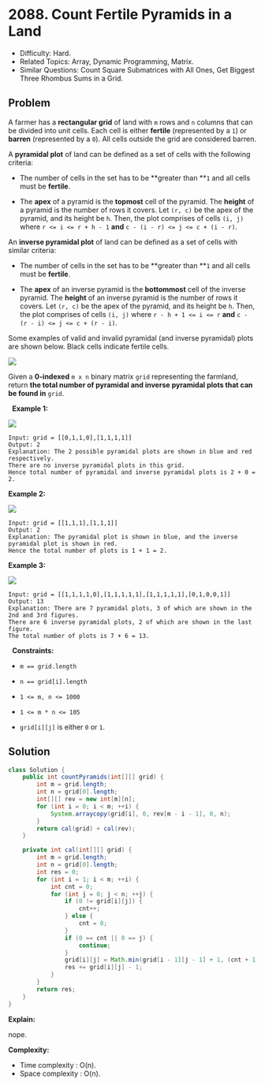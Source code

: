 # 2088. Count Fertile Pyramids in a Land

- Difficulty: Hard.
- Related Topics: Array, Dynamic Programming, Matrix.
- Similar Questions: Count Square Submatrices with All Ones, Get Biggest Three Rhombus Sums in a Grid.

## Problem

A farmer has a **rectangular grid** of land with ```m``` rows and ```n``` columns that can be divided into unit cells. Each cell is either **fertile** (represented by a ```1```) or **barren** (represented by a ```0```). All cells outside the grid are considered barren.

A **pyramidal plot** of land can be defined as a set of cells with the following criteria:


	
- The number of cells in the set has to be **greater than **```1``` and all cells must be **fertile**.
	
- The **apex** of a pyramid is the **topmost** cell of the pyramid. The **height** of a pyramid is the number of rows it covers. Let ```(r, c)``` be the apex of the pyramid, and its height be ```h```. Then, the plot comprises of cells ```(i, j)``` where ```r <= i <= r + h - 1``` **and** ```c - (i - r) <= j <= c + (i - r)```.


An **inverse pyramidal plot** of land can be defined as a set of cells with similar criteria:


	
- The number of cells in the set has to be **greater than **```1``` and all cells must be **fertile**.
	
- The **apex** of an inverse pyramid is the **bottommost** cell of the inverse pyramid. The **height** of an inverse pyramid is the number of rows it covers. Let ```(r, c)``` be the apex of the pyramid, and its height be ```h```. Then, the plot comprises of cells ```(i, j)``` where ```r - h + 1 <= i <= r``` **and** ```c - (r - i) <= j <= c + (r - i)```.


Some examples of valid and invalid pyramidal (and inverse pyramidal) plots are shown below. Black cells indicate fertile cells.

![](https://assets.leetcode.com/uploads/2021/11/08/image.png)

Given a **0-indexed** ```m x n``` binary matrix ```grid``` representing the farmland, return **the **total number** of pyramidal and inverse pyramidal plots that can be found in** ```grid```.

 
**Example 1:**

![](https://assets.leetcode.com/uploads/2021/12/22/1.JPG)

```
Input: grid = [[0,1,1,0],[1,1,1,1]]
Output: 2
Explanation: The 2 possible pyramidal plots are shown in blue and red respectively.
There are no inverse pyramidal plots in this grid. 
Hence total number of pyramidal and inverse pyramidal plots is 2 + 0 = 2.
```

**Example 2:**

![](https://assets.leetcode.com/uploads/2021/12/22/2.JPG)

```
Input: grid = [[1,1,1],[1,1,1]]
Output: 2
Explanation: The pyramidal plot is shown in blue, and the inverse pyramidal plot is shown in red. 
Hence the total number of plots is 1 + 1 = 2.
```

**Example 3:**

![](https://assets.leetcode.com/uploads/2021/12/22/3.JPG)

```
Input: grid = [[1,1,1,1,0],[1,1,1,1,1],[1,1,1,1,1],[0,1,0,0,1]]
Output: 13
Explanation: There are 7 pyramidal plots, 3 of which are shown in the 2nd and 3rd figures.
There are 6 inverse pyramidal plots, 2 of which are shown in the last figure.
The total number of plots is 7 + 6 = 13.
```

 
**Constraints:**


	
- ```m == grid.length```
	
- ```n == grid[i].length```
	
- ```1 <= m, n <= 1000```
	
- ```1 <= m * n <= 105```
	
- ```grid[i][j]``` is either ```0``` or ```1```.



## Solution

```java
class Solution {
    public int countPyramids(int[][] grid) {
        int m = grid.length;
        int n = grid[0].length;
        int[][] rev = new int[m][n];
        for (int i = 0; i < m; ++i) {
            System.arraycopy(grid[i], 0, rev[m - i - 1], 0, n);
        }
        return cal(grid) + cal(rev);
    }

    private int cal(int[][] grid) {
        int m = grid.length;
        int n = grid[0].length;
        int res = 0;
        for (int i = 1; i < m; ++i) {
            int cnt = 0;
            for (int j = 0; j < n; ++j) {
                if (0 != grid[i][j]) {
                    cnt++;
                } else {
                    cnt = 0;
                }
                if (0 == cnt || 0 == j) {
                    continue;
                }
                grid[i][j] = Math.min(grid[i - 1][j - 1] + 1, (cnt + 1) >> 1);
                res += grid[i][j] - 1;
            }
        }
        return res;
    }
}
```

**Explain:**

nope.

**Complexity:**

* Time complexity : O(n).
* Space complexity : O(n).
